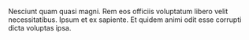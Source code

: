 Nesciunt quam quasi magni. Rem eos officiis voluptatum libero velit necessitatibus. Ipsum et ex sapiente. Et quidem animi odit esse corrupti dicta voluptas ipsa.